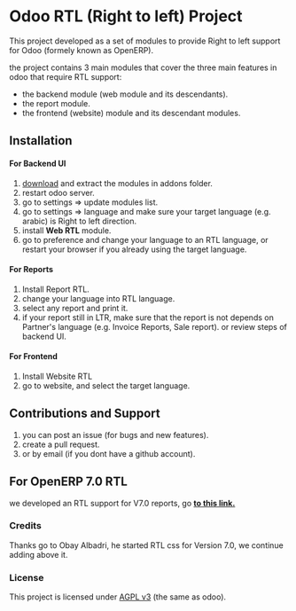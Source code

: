 # Odoo RTL (Right to left) Project

This project developed as a set of modules to provide Right to left support for Odoo (formely known as OpenERP).

the project contains 3 main modules that cover the three main features in odoo that require RTL support:

* the backend module (web module and its descendants).
* the report module.
* the frontend (website) module and its descendant modules.

## Installation

#### For Backend UI
1. [download](https://github.com/barsi/odoo-rtl/archive/master.zip) and extract the modules in addons folder.
2. restart odoo server.
3. go to settings => update modules list.
4. go to settings => language and make sure your target language (e.g. arabic) is Right to left direction.
5. install **Web RTL** module.
6. go to preference and change your language to an RTL language, or restart your browser if you already using the target language.

#### For Reports
1. Install Report RTL.
2. change your language into RTL language.
3. select any report and print it.
4. if your report still in LTR, make sure that the report is not depends on Partner's language (e.g. Invoice Reports, Sale report). or review steps of backend UI.

#### For Frontend
1. Install Website RTL
2. go to website, and select the target language.


## Contributions and Support
1. you can post an issue (for bugs and new features).
2. create a pull request.
3. or by email (if you dont have a github account).


## For OpenERP 7.0 RTL
we developed an RTL support for V7.0 reports, go **[to this link.](https://github.com/barsi/openerp-rtl)**

### Credits
Thanks go to Obay Albadri, he started RTL css for Version 7.0, we continue adding above it.

### License
This project is licensed under [AGPL v3](http://www.gnu.org/licenses/agpl-3.0.html) (the same as odoo).

